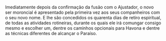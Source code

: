 ﻿Imediatamente depois da confirmação da fusão com o Ajustador, o novo ser moroncial é apresentado pela primeira vez aos seus companheiros com o seu novo nome. E lhe são concedidos os quarenta dias de retiro espiritual, de todas as atividades rotineiras, durante os quais ele irá comungar consigo mesmo e escolher um, dentre os caminhos opcionais para Havona e dentre as técnicas diferentes de alcançar o Paraíso.